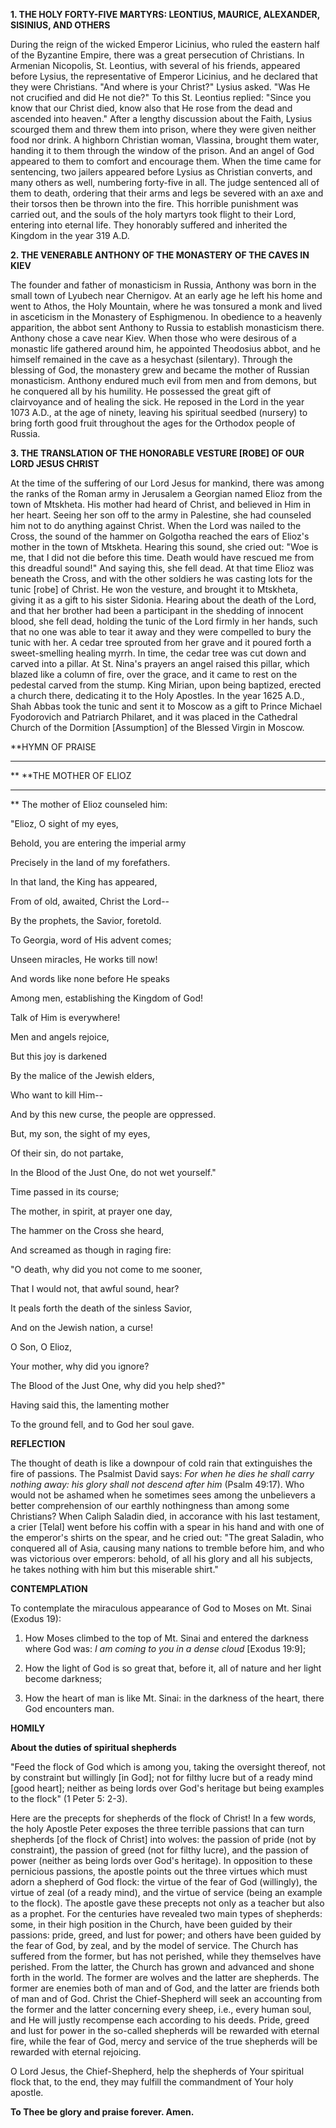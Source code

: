 
**1. THE HOLY FORTY-FIVE MARTYRS: LEONTIUS, MAURICE, ALEXANDER, SISINIUS, AND OTHERS**

During the reign of the wicked Emperor Licinius, who ruled the eastern half of the Byzantine Empire, there was a great persecution of Christians. In Armenian Nicopolis, St. Leontius, with several of his friends, appeared before Lysius, the representative of Emperor Licinius, and he declared that they were Christians. "And where is your Christ?" Lysius asked. "Was He not crucified and did He not die?" To this St. Leontius replied: "Since you know that our Christ died, know also that He rose from the dead and ascended into heaven." After a lengthy discussion about the Faith, Lysius scourged them and threw them into prison, where they were given neither food nor drink. A highborn Christian woman, Vlassina, brought them water, handing it to them through the window of the prison. And an angel of God appeared to them to comfort and encourage them. When the time came for sentencing, two jailers appeared before Lysius as Christian converts, and many others as well, numbering forty-five in all. The judge sentenced all of them to death, ordering that their arms and legs be severed with an axe and their torsos then be thrown into the fire. This horrible punishment was carried out, and the souls of the holy martyrs took flight to their Lord, entering into eternal life. They honorably suffered and inherited the Kingdom in the year 319 A.D.

**2. THE VENERABLE ANTHONY OF THE MONASTERY OF THE CAVES IN KIEV**

The founder and father of monasticism in Russia, Anthony was born in the small town of Lyubech near Chernigov. At an early age he left his home and went to Athos, the Holy Mountain, where he was tonsured a monk and lived in asceticism in the Monastery of Esphigmenou. In obedience to a heavenly apparition, the abbot sent Anthony to Russia to establish monasticism there. Anthony chose a cave near Kiev. When those who were desirous of a monastic life gathered around him, he appointed Theodosius abbot, and he himself remained in the cave as a hesychast (silentary). Through the blessing of God, the monastery grew and became the mother of Russian monasticism. Anthony endured much evil from men and from demons, but he conquered all by his humility. He possessed the great gift of clairvoyance and of healing the sick. He reposed in the Lord in the year 1073 A.D., at the age of ninety, leaving his spiritual seedbed (nursery) to bring forth good fruit throughout the ages for the Orthodox people of Russia.

**3. THE TRANSLATION OF THE HONORABLE VESTURE [ROBE] OF OUR LORD JESUS CHRIST**

At the time of the suffering of our Lord Jesus for mankind, there was among the ranks of the Roman army in Jerusalem a Georgian named Elioz from the town of Mtskheta. His mother had heard of Christ, and believed in Him in her heart. Seeing her son off to the army in Palestine, she had counseled him not to do anything against Christ. When the Lord was nailed to the Cross, the sound of the hammer on Golgotha reached the ears of Elioz's mother in the town of Mtskheta. Hearing this sound, she cried out: "Woe is me, that I did not die before this time. Death would have rescued me from this dreadful sound!" And saying this, she fell dead. At that time Elioz was beneath the Cross, and with the other soldiers he was casting lots for the tunic [robe] of Christ. He won the vesture, and brought it to Mtskheta, giving it as a gift to his sister Sidonia. Hearing about the death of the Lord, and that her brother had been a participant in the shedding of innocent blood, she fell dead, holding the tunic of the Lord firmly in her hands, such that no one was able to tear it away and they were compelled to bury the tunic with her. A cedar tree sprouted from her grave and it poured forth a sweet-smelling healing myrrh. In time, the cedar tree was cut down and carved into a pillar. At St. Nina's prayers an angel raised this pillar, which blazed like a column of fire, over the grace, and it came to rest on the pedestal carved from the stump. King Mirian, upon being baptized, erected a church there, dedicating it to the Holy Apostles. In the year 1625 A.D., Shah Abbas took the tunic and sent it to Moscow as a gift to Prince Michael Fyodorovich and Patriarch Philaret, and it was placed in the Cathedral Church of the Dormition [Assumption] of the Blessed Virgin in Moscow.


**HYMN OF PRAISE
**** 
**
**THE MOTHER OF ELIOZ
**** 
**
The mother of Elioz counseled him:
 

"Elioz, O sight of my eyes,
 

Behold, you are entering the imperial army
 

Precisely in the land of my forefathers.
 

In that land, the King has appeared,
 

From of old, awaited, Christ the Lord--
 

By the prophets, the Savior, foretold.


To Georgia, word of His advent comes;
 

Unseen miracles, He works till now!
 

And words like none before He speaks
 

Among men, establishing the Kingdom of God!
 

Talk of Him is everywhere!
 

Men and angels rejoice,
 

But this joy is darkened
 

By the malice of the Jewish elders,
 

Who want to kill Him--
 

And by this new curse, the people are oppressed.
 

But, my son, the sight of my eyes,
 

Of their sin, do not partake,
 

In the Blood of the Just One, do not wet yourself."
 

Time passed in its course;
 

The mother, in spirit, at prayer one day,
 

The hammer on the Cross she heard,
 

And screamed as though in raging fire:
 

"O death, why did you not come to me sooner,
 

That I would not, that awful sound, hear?
 

It peals forth the death of the sinless Savior,
 

And on the Jewish nation, a curse!
 

O Son, O Elioz,
 

Your mother, why did you ignore?
 

The Blood of the Just One, why did you help shed?"
 

Having said this, the lamenting mother
 

To the ground fell, and to God her soul gave.
 

**REFLECTION**

The thought of death is like a downpour of cold rain that extinguishes the fire of passions. The Psalmist David says: *For when he dies he shall carry nothing away: his glory shall not descend after him* (Psalm 49:17). Who would not be ashamed when he sometimes sees among the unbelievers a better comprehension of our earthly nothingness than among some Christians? When Caliph Saladin died, in accorance with his last testament, a crier [Telal] went before his coffin with a spear in his hand and with one of the emperor's shirts on the spear, and he cried out: "The great Saladin, who conquered all of Asia, causing many nations to tremble before him, and who was victorious over emperors: behold, of all his glory and all his subjects, he takes nothing with him but this miserable shirt."


**CONTEMPLATION**


To contemplate the miraculous appearance of God to Moses on Mt. Sinai (Exodus 19):

1.  How Moses climbed to the top of Mt. Sinai and entered the darkness where God was: *I am coming to you in a dense cloud* [Exodus 19:9];

1.  How the light of God is so great that, before it, all of nature and her light become darkness;

1.  How the heart of man is like Mt. Sinai: in the darkness of the heart, there God encounters man.


**HOMILY**


**About the duties of spiritual shepherds**

"Feed the flock of God which is among you, taking the oversight thereof, not by constraint but willingly [in God]; not for filthy lucre but of a ready mind [good heart]; neither as being lords over God's heritage but being examples to the flock" (1 Peter 5: 2-3).

Here are the precepts for shepherds of the flock of Christ! In a few words, the holy Apostle Peter exposes the three terrible passions that can turn shepherds [of the flock of Christ] into wolves: the passion of pride (not by constraint), the passion of greed (not for filthy lucre), and the passion of power (neither as being lords over God's heritage). In opposition to these pernicious passions, the apostle points out the three virtues which must adorn a shepherd of God flock: the virtue of the fear of God (willingly), the virtue of zeal (of a ready mind), and the virtue of service (being an example to the flock). The apostle gave these precepts not only as a teacher but also as a prophet. For the centuries have revealed two main types of shepherds: some, in their high position in the Church, have been guided by their passions: pride, greed, and lust for power; and others have been guided by the fear of God, by zeal, and by the model of service. The Church has suffered from the former, but has not perished, while they themselves have perished. From the latter, the Church has grown and advanced and shone forth in the world. The former are wolves and the latter are shepherds. The former are enemies both of man and of God, and the latter are friends both of man and of God. Christ the Chief-Shepherd will seek an accounting from the former and the latter concerning every sheep, i.e., every human soul, and He will justly recompense each according to his deeds. Pride, greed and lust for power in the so-called shepherds will be rewarded with eternal fire, while the fear of God, mercy and service of the true shepherds will be rewarded with eternal rejoicing.

O Lord Jesus, the Chief-Shepherd, help the shepherds of Your spiritual flock that, to the end, they may fulfill the commandment of Your holy apostle.

**To Thee be glory and praise forever. Amen.**
